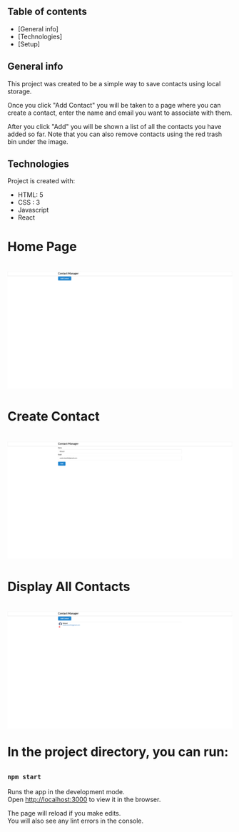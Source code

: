 ## Table of contents
* [General info]
* [Technologies]
* [Setup]

## General info
This project was created to be a simple way to save contacts using local storage. 

Once you click "Add Contact" you will be taken to a page where you can create a contact, enter the name and email you want to associate with them. 

After you click "Add" you will be shown a list of all the contacts you have added so far. Note that you can also remove contacts using the red trash bin under the image.
	
## Technologies
Project is created with:
* HTML: 5
* CSS : 3
* Javascript
* React

<h1> Home Page <h1>

<img src="src/images/Contact1.png" width="600px">

<h1> Create Contact <h1>
  
<img src="src/images/Contact2.png" width="600px">
  
 <h1> Display All Contacts <h1>
   
<img src="src/images/Contact3.png" width="600px">

	

In the project directory, you can run:

### `npm start`

Runs the app in the development mode.\
Open [http://localhost:3000](http://localhost:3000) to view it in the browser.

The page will reload if you make edits.\
You will also see any lint errors in the console.
